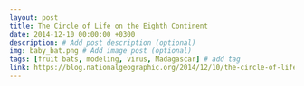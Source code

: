```yaml
---
layout: post
title: The Circle of Life on the Eighth Continent
date: 2014-12-10 00:00:00 +0300
description: # Add post description (optional)
img: baby_bat.png # Add image post (optional)
tags: [fruit bats, modeling, virus, Madagascar] # add tag
link: https://blog.nationalgeographic.org/2014/12/10/the-circle-of-life-on-the-eighth-continent
---
```

